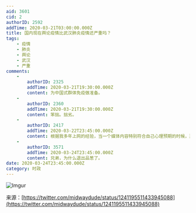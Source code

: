 ```yaml
---
aid: 3601
cid: 2
authorID: 2592
addTime: 2020-03-21T03:00:00.000Z
title: 国内现在舆论疫情比武汉肺炎疫情还严重吗？
tags:
    - 疫情
    - 肺炎
    - 舆论
    - 武汉
    - 严重
comments:
    -
        authorID: 2325
        addTime: 2020-03-21T19:30:00.000Z
        content: 为中国式群体免疫做准备。
    -
        authorID: 2360
        addTime: 2020-03-21T19:30:00.000Z
        content: 笨拙。拙劣。
    -
        authorID: 2417
        addTime: 2020-03-22T23:45:00.000Z
        content: 根据我多年上网的经验，当一个媒体内容特别符合自己心理预期的时候，那这类文章多半是有问题的。
    -
        authorID: 3571
        addTime: 2020-03-24T23:45:00.000Z
        content: 兄弟，为什么退出品葱了。
date: 2020-03-24T23:45:00.000Z
category: 时政
---
```


![Imgur](https://i.imgur.com/HWrJOEo.jpg)

来源：[https://twitter.com/midwaydude/status/1241195511433945088](https://twitter.com/midwaydude/status/1241195511433945088)

